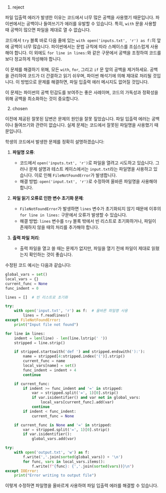 1. reject

파일 입출력 에러가 발생한 이유는 코드에서 너무 많은 공백을 사용했기 때문입니다. 파이썬에서는 공백이나 들여쓰기가 에러를 유발할 수 있습니다. 특히, `with` 문을 사용할 때 공백이 많으면 파일을 제대로 열 수 없습니다. 

코드에서 `try` 블록 바로 다음 줄에 있는 `with open('inputs.txt', 'r') as f:`의 앞에 공백이 너무 많습니다. 파이썬에서는 문법 규칙에 따라 스페이스를 조심스럽게 사용해야 합니다. 이 외에도 `for line in lines:`와 같은 구문에서 공백을 조정하여 코드를 보다 정교하게 작성해야 합니다.

이 문제를 해결하기 위해, 모든 `with`, `for`, 그리고 `if` 문 앞의 공백을 제거하세요. 공백을 관리하여 코드가 더 간결하고 읽기 쉬우며, 파이썬 해석기에 의해 제대로 처리될 것입니다. 이 방법으로 문제를 해결하면, 파일 입출력 에러 메시지도 없어질 것입니다. 

이 문제는 파이썬의 공백 민감도를 보여주는 좋은 사례이며, 코드의 가독성과 정확성을 위해 공백을 최소화하는 것이 중요합니다.

2. chosen

이전에 제공된 잘못된 답변은 문제의 원인을 잘못 짚었습니다. 파일 입출력 에러는 공백이나 들여쓰기와 관련이 없습니다. 실제 문제는 코드에서 잘못된 파일명을 사용했기 때문입니다.

학생의 코드에서 발생한 문제를 정확히 설명하겠습니다:

1. **파일명 오류**: 
   - 코드에서 `open('inputs.txt', 'r')`로 파일을 열려고 시도하고 있습니다. 그러나 문제 설명과 테스트 케이스에서는 `input.txt`라는 파일명을 사용하고 있습니다. 이로 인해 `FileNotFoundError`가 발생합니다.
   - 해결 방법: `open('input.txt', 'r')`로 수정하여 올바른 파일명을 사용해야 합니다.

2. **파일 읽기 오류로 인한 변수 초기화 문제**:
   - `FileNotFoundError`가 발생하면 `lines` 변수가 초기화되지 않기 때문에 이후의 `for line in lines:` 구문에서 오류가 발생할 수 있습니다.
   - 해결 방법: `lines` 변수를 `try` 블록 밖에서 빈 리스트로 초기화하거나, 파일이 존재하지 않을 때의 처리를 추가해야 합니다.

3. **출력 파일 처리**:
   - 출력 파일을 열고 쓸 때는 문제가 없지만, 파일을 열기 전에 파일이 제대로 읽혔는지 확인하는 것이 좋습니다.

수정된 코드 예시는 다음과 같습니다:

```python
global_vars = set()
local_vars = {}
current_func = None
func_indent = 0

lines = []  # 빈 리스트로 초기화

try:
    with open('input.txt', 'r') as f:  # 올바른 파일명 사용
        lines = f.readlines()
except FileNotFoundError:
    print("Input file not found")

for line in lines:
    indent = len(line) - len(line.lstrip(' '))
    stripped = line.strip()

    if stripped.startswith('def ') and stripped.endswith('):'):
        name = stripped[4:stripped.index('(')].strip()
        current_func = name
        local_vars[name] = set()
        func_indent = indent + 4
        continue

    if current_func:
        if indent >= func_indent and '=' in stripped:
            var = stripped.split('=', 1)[0].strip()
            if var.isidentifier() and var not in global_vars:
                local_vars[current_func].add(var)
            continue
        if indent < func_indent:
            current_func = None

    if current_func is None and '=' in stripped:
        var = stripped.split('=', 1)[0].strip()
        if var.isidentifier():
            global_vars.add(var)

try:
    with open('output.txt', 'w') as f:
        f.write(','.join(sorted(global_vars)) + '\n')
        for func, vars in local_vars.items():
            f.write(f"{func}: {','.join(sorted(vars))}\n")
except IOError:
    print("Error writing to output file")
```

이렇게 수정하면 파일명을 올바르게 사용하여 파일 입출력 에러를 해결할 수 있습니다.
